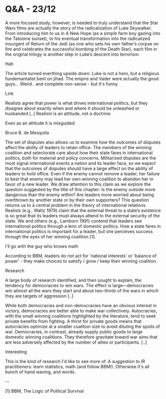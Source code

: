 # Q&A - 23/12

A more focused study, however, is needed to truly understand that the Star Wars films are actually the story of the radicalization of Luke Skywalker. From introducing him to us in A New Hope (as a simple farm boy gazing into the Tatooine sunset), to his eventual transformation into the radicalized insurgent of Return of the Jedi (as one who sets his own father’s corpse on fire and celebrates the successful bombing of the Death Star), each film in the original trilogy is another step in Luke’s descent into terrorism.

Hah

The article turned everthing upside down: Luke is not a hero, but a religious fundemantalist bent on jihad. The empire and Vader were actually the good guys... Weird.. and complete non-sense - but it's funny.

Link

Realists agree that power is what drives international politics, but they disagree about exactly when and where it should be unleashed or husbanded [..] Realism is an attitude, not a doctrine.

Even as an attitude it is misguided

Bruce B. de Mesquita

The set of disputes also allows us to examine how the outcomes of disputes affect the ability of leaders to retain office. The members of the winning coalition and selectorate care about how their state fares in international politics, both for material and policy concerns. Militarized disputes are the most signal international events a nation and its leader face, so we expect that the outcomes of disputes should have a large effect on the ability of leaders to hold office. Even if the enemy cannot remove a leader, her failure to best that enemy may lead her own winning coalition to abandon her in favor of a new leader. We draw attention to this claim as we explore the question suggested by the title of this chapter: Is the enemy outside more dangerous than the enemy within? Are leaders more worried about being overthrown by another state or by their own supporters? This question returns us to a central problem in the theory of international relations. Realists (e.g., Waltz 1979) claim that the external threat to a state’s existence is so great that its leaders must always attend to the external security of the state. We and others (e.g., Lamborn 1991) contend that leaders see international politics through a lens of domestic politics. How a state fares in international politics is important for a leader, but she perceives success through the eyes of her winning coalition [1].

I'll go with the guy who knows math

According to BBM, leaders do not act for 'national interests' or 'balance of power' - they make choices to satisfy / grow / keep their winning coalition.

Research 

A large body of research identified, and then sought to explain, the tendency for democracies to win wars. The effect is large—democracies win almost all the wars they start and about two-thirds of the wars in which they are targets of aggression [..]

While both democracies and non-democracies have an obvious interest in victory, democracies are better able to make war collectively. Autocracies, with the small winning coalitions highlighted by the literature, tend to seek private benefits from fighting. A thirst for private goods means that autocracies optimize at a smaller coalition size to avoid diluting the spoils of war. Democracies, in contrast, already supply public goods to large domestic winning coalitions. They therefore gravitate toward war aims that are less adversely affected by the number of allies or participants. [..]

Interesting

This is the kind of research I'd like to see more of. A suggestion to IR practitioners: learn statistics, math (and follow BBM!). Otherwise it's all bunch of hand waving, and words. 

--

[1] BBM, The Logic of Political Survival








